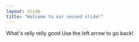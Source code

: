 ```yaml
---
layout: slide
title: "Welcome to our second slide!"
---
```

What's relly relly good
Use the left arrow to go back!
